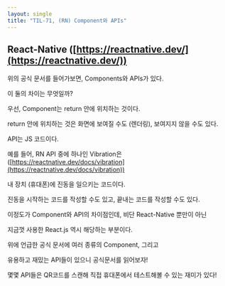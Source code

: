 ```yaml
---
layout: single
title: "TIL-71, (RN) Component와 APIs"
---
```


## React-Native ([https://reactnative.dev/](https://reactnative.dev/))

위의 공식 문서를 들어가보면, Components와 APIs가 있다.

이 둘의 차이는 무엇일까?

우선, Component는 return 안에 위치하는 것이다.

return 안에 위치하는 것은 화면에 보여질 수도 (렌더링), 보여지지 않을 수도 있다.

API는 JS 코드이다.

예를 들어, RN API 중에 하나인 Vibration은 ([https://reactnative.dev/docs/vibration](https://reactnative.dev/docs/vibration))

내 장치 (휴대폰)에 진동을 일으키는 코드이다.

진동을 시작하는 코드를 작성할 수도 있고, 끝내는 코드를 작성할 수도 있다.

이정도가 Component와 API의 차이점인데, 비단 React-Native 뿐만이 아닌

지금껏 사용한 React.js 역시 해당하는 부분이다.

위에 언급한 공식 문서에 여러 종류의 Component, 그리고

유용하고 재밌는 API들이 있으니 공식문서를 읽어보자!

몇몇 API들은 QR코드를 스캔해 직접 휴대폰에서 테스트해볼 수 있는 재미가 있다!
